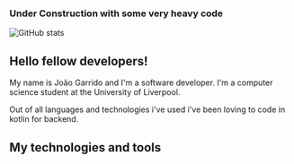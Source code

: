 ### Under Construction with some very heavy code
![GitHub stats](https://github-readme-stats.vercel.app/api?username=joaogarrido98&count_private=true&show_icons=true&theme=slateorange)

## Hello fellow developers!

My name is João Garrido and I'm a software developer. I'm a computer science student at the University of Liverpool.

Out of all languages and technologies i've used i've been loving to code in kotlin for backend.

## My technologies and tools


